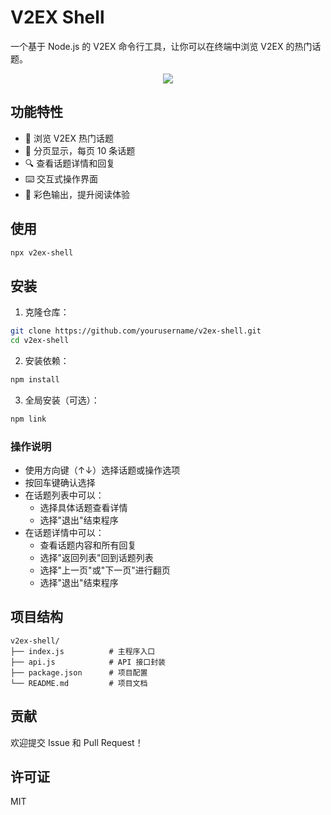 # V2EX Shell

一个基于 Node.js 的 V2EX 命令行工具，让你可以在终端中浏览 V2EX 的热门话题。

<div align="center">
  <img src=" https://cdn.jsdelivr.net/gh/jichangee/gallery@master/imgur/demo.gif?raw=true">
</div>

## 功能特性

- 📱 浏览 V2EX 热门话题
- 📄 分页显示，每页 10 条话题
- 🔍 查看话题详情和回复
- ⌨️ 交互式操作界面
- 🎨 彩色输出，提升阅读体验

## 使用

```bash
npx v2ex-shell
```

## 安装

1. 克隆仓库：
```bash
git clone https://github.com/yourusername/v2ex-shell.git
cd v2ex-shell
```

2. 安装依赖：
```bash
npm install
```

3. 全局安装（可选）：
```bash
npm link
```

### 操作说明

- 使用方向键（↑↓）选择话题或操作选项
- 按回车键确认选择
- 在话题列表中可以：
  - 选择具体话题查看详情
  - 选择"退出"结束程序
- 在话题详情中可以：
  - 查看话题内容和所有回复
  - 选择"返回列表"回到话题列表
  - 选择"上一页"或"下一页"进行翻页
  - 选择"退出"结束程序

## 项目结构

```
v2ex-shell/
├── index.js          # 主程序入口
├── api.js            # API 接口封装
├── package.json      # 项目配置
└── README.md         # 项目文档
```

## 贡献

欢迎提交 Issue 和 Pull Request！

## 许可证

MIT 